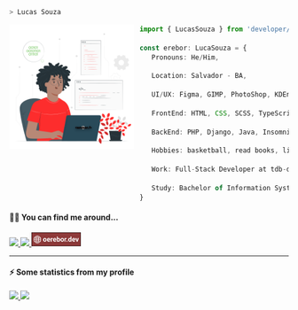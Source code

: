 ```zsh
> Lucas Souza
```

<!-- <a href="https://storyset.com/technology">Technology illustrations by Storyset</a> -->



<img src="assets/img/erebor.svg" align="left" width="225" style="margin-right: 10px" />

```typescript
import { LucasSouza } from 'developer/coding'

const erebor: LucaSouza = {
   Pronouns: He/Him,

   Location: Salvador - BA,
   
   UI/UX: Figma, GIMP, PhotoShop, KDEnlive,

   FrontEnd: HTML, CSS, SCSS, TypeScript, Javascript, React, Next,

   BackEnd: PHP, Django, Java, Insomnia,

   Hobbies: basketball, read books, listening to music, playing rpgs and more,

   Work: Full-Stack Developer at tdb-devs,

   Study: Bachelor of Information Systems - fourth semester, Ignite by Rocketseat,
}
```

#### 🐱‍👤 You can find me around...

<left>
   <a href="https://open.spotify.com/user/911l5k0lyqc6ll6i6hhxhgan8">
      <img src="https://img.shields.io/badge/Spotify-1ED760?&style=for-the-badge&logo=spotify&logoColor=white" target="_blank" height="25px" />
   </a>
   <a href="https://www.linkedin.com/in/lucas-souza-dev/">
      <img src="https://img.shields.io/badge/LinkedIn-0077B5?style=for-the-badge&logo=linkedin&logoColor=white" height="25px" />
   </a>
   <a href="https://www.oerebor.dev/">
      <img src="assets/img/badge.svg" height="25px"/>
   </a>
</left>

<hr />

#### ⚡ Some statistics from my profile

<div>
  <a href="https://github.com/deverebor">
  <img height="180em" src="https://github-readme-stats.vercel.app/api?username=deverebor&show_icons=true&theme=dark&include_all_commits=true&count_private=true"/>
  <img height="180em" src="https://github-readme-stats.vercel.app/api/top-langs/?username=deverebor&layout=compact&langs_count=6&theme=dark"/>
</div>
